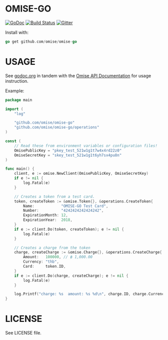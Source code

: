 # OMISE-GO

[![GoDoc](https://godoc.org/github.com/omise/omise-go?status.svg)][0] 
[![Build Status](https://travis-ci.org/omise/omise-go.svg)](https://travis-ci.org/omise/omise-go) 
[![Gitter](https://badges.gitter.im/Join%20Chat.svg)](https://gitter.im/omise/omise-go?utm_source=badge&utm_medium=badge&utm_campaign=pr-badge)

Install with:

```go
go get github.com/omise/omise-go
```

# USAGE

See [godoc.org][0] in tandem with the [Omise API Documentation][1] for usage instruction.

Example:

```go
package main

import (
	"log"

	"github.com/omise/omise-go"
	"github.com/omise/omise-go/operations"
)

const (
	// Read these from environment variables or configuration files!
	OmisePublicKey = "pkey_test_521w1g1t7w4x4rd22z0"
	OmiseSecretKey = "skey_test_521w1g1t6yh7sx4pu8n"
)

func main() {
	client, e := omise.NewClient(OmisePublicKey, OmiseSecretKey)
	if e != nil {
		log.Fatal(e)
	}

	// Creates a token from a test card.
	token, createToken := &omise.Token{}, &operations.CreateToken{
		Name:            "OMISE-GO Test Card",
		Number:          "4242424242424242",
		ExpirationMonth: 12,
		ExpirationYear:  2018,
	}
	if e := client.Do(token, createToken); e != nil {
		log.Fatal(e)
	}

	// Creates a charge from the token
	charge, createCharge := &omise.Charge{}, &operations.CreateCharge{
		Amount:   100000, // ฿ 1,000.00
		Currency: "thb",
		Card:     token.ID,
	}
	if e := client.Do(charge, createCharge); e != nil {
		log.Fatal(e)
	}

	log.Printf("charge: %s  amount: %s %d\n", charge.ID, charge.Currency, charge.Amount)
}
```

# LICENSE

See LICENSE file.

[0]: https://godoc.org/github.com/omise/omise-go
[1]: https://www.omise.co/docs
